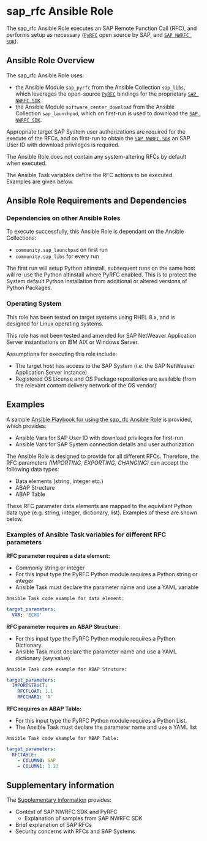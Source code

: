 # sap_rfc Ansible Role

The sap_rfc Ansible Role executes an SAP Remote Function Call (RFC), and performs setup as necessary ([`PyRFC`](https://github.com/SAP/PyRFC) open source by SAP, and [`SAP NWRFC SDK`](https://support.sap.com/en/product/connectors/nwrfcsdk.html)).

## Ansible Role Overview

The sap_rfc Ansible Role uses:
- the Ansible Module `sap_pyrfc` from the Ansible Collection `sap_libs`, which leverages the open-source [`PyRFC`](https://github.com/SAP/PyRFC) bindings for the proprietary [`SAP NWRFC SDK`](https://support.sap.com/en/product/connectors/nwrfcsdk.html).
- the Ansible Module `software_center_download` from the Ansible Collection `sap_launchpad`, which on first-run is used to download the [`SAP NWRFC SDK`](https://support.sap.com/en/product/connectors/nwrfcsdk.html).

Appropriate target SAP System user authorizations are required for the execute of the RFCs, and on first-run to obtain the [`SAP NWRFC SDK`](https://support.sap.com/en/product/connectors/nwrfcsdk.html) an SAP User ID with download privileges is required.

The Ansible Role does not contain any system-altering RFCs by default when executed.

The Ansible Task variables define the RFC actions to be executed. Examples are given below.

## Ansible Role Requirements and Dependencies

### Dependencies on other Ansible Roles

To execute successfully, this Ansible Role is dependant on the Ansible Collections:
- `community.sap_launchpad` on first run
- `community.sap_libs` for every run

The first run will setup Python altinstall, subsequent runs on the same host will re-use the Python altinstall where PyRFC enabled. This is to protect the System default Python installation from additional or altered versions of Python Packages.

### Operating System

This role has been tested on target systems using RHEL 8.x, and is designed for Linux operating systems.

This role has not been tested and amended for SAP NetWeaver Application Server instantiations on IBM AIX or Windows Server.

Assumptions for executing this role include:

- The target host has access to the SAP System (i.e. the SAP NetWeaver Application Server instance)
- Registered OS License and OS Package repositories are available (from the relevant content delivery network of the OS vendor)

## Examples

A sample [Ansible Playbook for using the sap_rfc Ansible Role](../../playbooks/sample-sap-rfc.yml) is provided, which provides:

- Ansible Vars for SAP User ID with download privileges for first-run
- Ansible Vars for SAP System connection details and user authorization

The Ansible Role is designed to provide for all different RFCs. Therefore, the RFC parameters _(IMPORTING, EXPORTING, CHANGING)_ can accept the following data types:

- Data elements (string, integer etc.)
- ABAP Structure
- ABAP Table

These RFC parameter data elements are mapped to the equivilant Python data type (e.g. string, integer, dictionary, list). Examples of these are shown below.

### Examples of Ansible Task variables for different RFC parameters

**RFC parameter requires a data element:**

- Commonly string or integer
- For this input type the PyRFC Python module requires a Python string or integer
- Ansible Task must declare the parameter name and use a YAML variable

`Ansible Task code example for data element:`
```yaml
target_parameters:
  VAR: 'ECHO'
```

**RFC parameter requires an ABAP Structure:**

- For this input type the PyRFC Python module requires a Python Dictionary.
- Ansible Task must declare the parameter name and use a YAML dictionary (key:value)

`Ansible Task code example for ABAP Struture:`
```yaml
target_parameters:
  IMPORTSTRUCT:
    RFCFLOAT: 1.1
    RFCCHAR1: 'A'
```

**RFC requires an ABAP Table:**

- For this input type the PyRFC Python module requires a Python List.
- The Ansible Task must declare the parameter name and use a YAML list

`Ansible Task code example for ABAP Table:`
```yaml
target_parameters:
  RFCTABLE:
    - COLUMN0: SAP
    - COLUMN1: 1.23
```

## Supplementary information

The [Supplementary information](./SUPPLEMENTARY.md) provides:
- Context of SAP NWRFC SDK and PyRFC
  - Explanation of samples from SAP NWRFC SDK
- Brief explanation of SAP RFCs
- Security concerns with RFCs and SAP Systems
